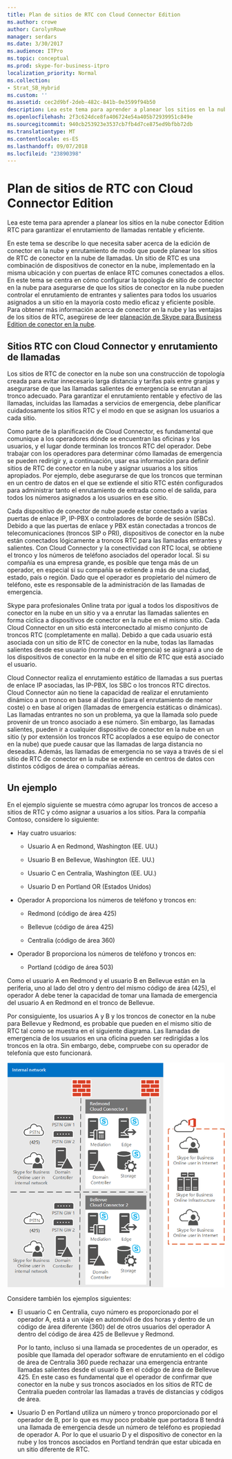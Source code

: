 ```yaml
---
title: Plan de sitios de RTC con Cloud Connector Edition
ms.author: crowe
author: CarolynRowe
manager: serdars
ms.date: 3/30/2017
ms.audience: ITPro
ms.topic: conceptual
ms.prod: skype-for-business-itpro
localization_priority: Normal
ms.collection:
- Strat_SB_Hybrid
ms.custom: ''
ms.assetid: cec2d9bf-2deb-482c-841b-0e3599f94b50
description: Lea este tema para aprender a planear los sitios en la nube conector Edition RTC para garantizar el enrutamiento de llamadas rentable y eficiente.
ms.openlocfilehash: 2f3c624dce8fa406724e54a405b72939951c849e
ms.sourcegitcommit: 940cb253923e3537cb7fb4d7ce875ed9bfbb72db
ms.translationtype: MT
ms.contentlocale: es-ES
ms.lasthandoff: 09/07/2018
ms.locfileid: "23890398"
---
```

# <a name="plan-for-cloud-connector-edition-pstn-sites"></a>Plan de sitios de RTC con Cloud Connector Edition
 
Lea este tema para aprender a planear los sitios en la nube conector Edition RTC para garantizar el enrutamiento de llamadas rentable y eficiente.
  
En este tema se describe lo que necesita saber acerca de la edición de conector en la nube y enrutamiento de modo que puede planear los sitios de RTC de conector en la nube de llamadas. Un sitio de RTC es una combinación de dispositivos de conector en la nube, implementado en la misma ubicación y con puertas de enlace RTC comunes conectados a ellos. En este tema se centra en cómo configurar la topología de sitio de conector en la nube para asegurarse de que los sitios de conector en la nube pueden controlar el enrutamiento de entrantes y salientes para todos los usuarios asignados a un sitio en la mayoría costo medio eficaz y eficiente posible. Para obtener más información acerca de conector en la nube y las ventajas de los sitios de RTC, asegúrese de leer [planeación de Skype para Business Edition de conector en la nube](plan-skype-for-business-cloud-connector-edition.md). 
  
## <a name="cloud-connector-pstn-sites-and-call-routing"></a>Sitios RTC con Cloud Connector y enrutamiento de llamadas

Los sitios de RTC de conector en la nube son una construcción de topología creada para evitar innecesario larga distancia y tarifas país entre granjas y asegurarse de que las llamadas salientes de emergencia se enrutan al tronco adecuado. Para garantizar el enrutamiento rentable y efectivo de las llamadas, incluidas las llamadas a servicios de emergencia, debe planificar cuidadosamente los sitios RTC y el modo en que se asignan los usuarios a cada sitio. 
  
Como parte de la planificación de Cloud Connector, es fundamental que comunique a los operadores dónde se encuentran las oficinas y los usuarios, y el lugar donde terminan los troncos RTC del operador. Debe trabajar con los operadores para determinar cómo llamadas de emergencia se pueden redirigir y, a continuación, usar esa información para definir sitios de RTC de conector en la nube y asignar usuarios a los sitios apropiados. Por ejemplo, debe asegurarse de que los troncos que terminan en un centro de datos en el que se extiende el sitio RTC estén configurados para administrar tanto el enrutamiento de entrada como el de salida, para todos los números asignados a los usuarios en ese sitio. 
  
Cada dispositivo de conector de nube puede estar conectado a varias puertas de enlace IP, IP-PBX o controladores de borde de sesión (SBCs). Debido a que las puertas de enlace y PBX están conectadas a troncos de telecomunicaciones (troncos SIP o PRI), dispositivos de conector en la nube están conectados lógicamente a troncos RTC para las llamadas entrantes y salientes. Con Cloud Connector y la conectividad con RTC local, se obtiene el tronco y los números de teléfono asociados del operador local. Si su compañía es una empresa grande, es posible que tenga más de un operador, en especial si su compañía se extiende a más de una ciudad, estado, país o región. Dado que el operador es propietario del número de teléfono, este es responsable de la administración de las llamadas de emergencia.
  
Skype para profesionales Online trata por igual a todos los dispositivos de conector en la nube en un sitio y va a enrutar las llamadas salientes en forma cíclica a dispositivos de conector en la nube en el mismo sitio. Cada Cloud Connector en un sitio está interconectado al mismo conjunto de troncos RTC (completamente en malla). Debido a que cada usuario está asociada con un sitio de RTC de conector en la nube, todas las llamadas salientes desde ese usuario (normal o de emergencia) se asignará a uno de los dispositivos de conector en la nube en el sitio de RTC que está asociado el usuario. 
  
Cloud Connector realiza el enrutamiento estático de llamadas a sus puertas de enlace IP asociadas, las IP-PBX, los SBC o los troncos RTC directos. Cloud Connector aún no tiene la capacidad de realizar el enrutamiento dinámico a un tronco en base al destino (para el enrutamiento de menor coste) o en base al origen (llamadas de emergencia estáticas o dinámicas). Las llamadas entrantes no son un problema, ya que la llamada solo puede provenir de un tronco asociado a ese número. Sin embargo, las llamadas salientes, pueden ir a cualquier dispositivo de conector en la nube en un sitio (y por extensión los troncos RTC acoplados a ese equipo de conector en la nube) que puede causar que las llamadas de larga distancia no deseadas. Además, las llamadas de emergencia no se vaya a través de si el sitio de RTC de conector en la nube se extiende en centros de datos con distintos códigos de área o compañías aéreas.
  
## <a name="an-example"></a>Un ejemplo

En el ejemplo siguiente se muestra cómo agrupar los troncos de acceso a sitios de RTC y cómo asignar a usuarios a los sitios. Para la compañía Contoso, considere lo siguiente:
  
- Hay cuatro usuarios:   
    
  - Usuario A en Redmond, Washington (EE. UU.)
    
  - Usuario B en Bellevue, Washington (EE. UU.)
    
  - Usuario C en Centralia, Washington (EE. UU.)
    
  - Usuario D en Portland OR (Estados Unidos)
    
- Operador A proporciona los números de teléfono y troncos en:
    
  - Redmond (código de área 425)
    
  - Bellevue (código de área 425)
    
  - Centralia (código de área 360)
    
- Operador B proporciona los números de teléfono y troncos en:
    
  -  Portland (código de área 503)
    
Como el usuario A en Redmond y el usuario B en Bellevue están en la periferia, uno al lado del otro y dentro del mismo código de área (425), el operador A debe tener la capacidad de tomar una llamada de emergencia del usuario A en Redmond en el tronco de Bellevue.   
  
Por consiguiente, los usuarios A y B y los troncos de conector en la nube para Bellevue y Redmond, es probable que pueden en el mismo sitio de RTC tal como se muestra en el siguiente diagrama. Las llamadas de emergencia de los usuarios en una oficina pueden ser redirigidas a los troncos en la otra. Sin embargo, debe, compruebe con su operador de telefonía que esto funcionará.
  
![Cómo configurar sitios PSTN](../../media/2659caa7-9c18-4d4f-9c7a-61d0e6a07dc3.png)
  
Considere también los ejemplos siguientes:
  
- El usuario C en Centralia, cuyo número es proporcionado por el operador A, está a un viaje en automóvil de dos horas y dentro de un código de área diferente (360) del de otros usuarios del operador A dentro del código de área 425 de Bellevue y Redmond.  
    
    Por lo tanto, incluso si una llamada se procedentes de un operador, es posible que llamada del operador software de enrutamiento en el código de área de Centralia 360 puede rechazar una emergencia entrante llamadas salientes desde el usuario B en el código de área de Bellevue 425. En este caso es fundamental que el operador de confirmar que conector en la nube y sus troncos asociados en los sitios de RTC de Centralia pueden controlar las llamadas a través de distancias y códigos de área.
    
- Usuario D en Portland utiliza un número y tronco proporcionado por el operador de B, por lo que es muy poco probable que portadora B tendrá una llamada de emergencia desde un número de teléfono es propiedad de operador A. Por lo que el usuario D y el dispositivo de conector en la nube y los troncos asociados en Portland tendrán que estar ubicada en un sitio diferente de RTC.
    


